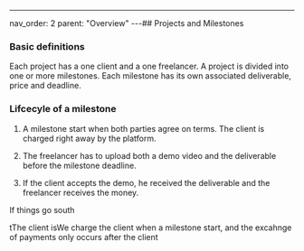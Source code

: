 ---

nav_order: 2
parent: "Overview"
---## Projects and Milestones

### Basic definitions

Each project has a one client and a one freelancer.
A project is divided into one or more milestones.
Each milestone has its own associated deliverable, price and deadline.

### Lifcecyle of a milestone

1. A milestone start when both parties agree on terms. The client is charged right away by the platform.

2. The freelancer has to upload both a demo video and the deliverable before the milestone deadline.

3. If the client accepts the demo, he received the deliverable and the freelancer receives the money.

If things go south

tThe client isWe charge the client when a milestone start, and the excahnge of payments only occurs after the client
